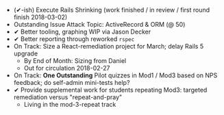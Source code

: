 * (&#x2714;-ish) Execute Rails Shrinking (work finished / in review / first round finish 2018-03-02)
* Outstanding Issue Attack Topic: ActiveRecord & ORM (@ 50)
* &#x2714; Better tooling, graphing WIP via Jason Decker
* &#x2714; Better reporting through reworked `rspec`
* On Track: Size a React-remediation project for March; delay Rails 5 upgrade
  * By End of Month: Sizing from Daniel
  * Out for circulation 2018-02-27
* On Track: **One Outstanding** Pilot quizzes in Mod1 / Mod3 based on NPS feedback; do self-admin mini-tests help?
* &#x2714; Provide supplemental work for students repeating Mod3: targeted remediation versus "repeat-and-pray"
  * Living in the mod-3-repeat track
